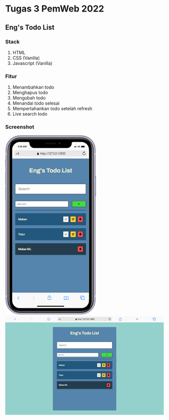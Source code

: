 # Tugas 3 PemWeb 2022

## Eng's Todo List

### Stack

1. HTML
2. CSS (Vanilla)
3. Javascript (Vanilla)

### Fitur

1. Menambahkan todo
2. Menghapus todo
3. Mengubah todo
4. Menandai todo selesai
5. Mempertahankan todo setelah refresh
6. Live search todo

### Screenshot

<img src="img/ss1.png" >
<img src="img/ss2.png" >
